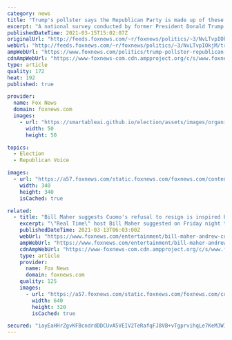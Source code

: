 ```yaml
---
category: news
title: "Trump's pollster says the Republican Party is made up of these 'five tribes'"
excerpt: "A national survey conducted by former President Donald Trump's 2016 and 2020 pollster suggests that the Republican Party is divided into what it calls five distinct \"tribes.\""
publishedDateTime: 2021-03-15T15:02:07Z
originalUrl: "http://feeds.foxnews.com/~r/foxnews/politics/~3/NvLTvpIOkjM/trump-pollster-republican-party-five-tribes"
webUrl: "http://feeds.foxnews.com/~r/foxnews/politics/~3/NvLTvpIOkjM/trump-pollster-republican-party-five-tribes"
ampWebUrl: "https://www.foxnews.com/politics/trump-pollster-republican-party-five-tribes.amp"
cdnAmpWebUrl: "https://www-foxnews-com.cdn.ampproject.org/c/s/www.foxnews.com/politics/trump-pollster-republican-party-five-tribes.amp"
type: article
quality: 172
heat: 192
published: true

provider:
  name: Fox News
  domain: foxnews.com
  images:
    - url: "https://smartableai.github.io/election/assets/images/organizations/foxnews.com-50x50.jpg"
      width: 50
      height: 50

topics:
  - Election
  - Republican Voice

images:
  - url: "https://a57.foxnews.com/static.foxnews.com/foxnews.com/content/uploads/2019/03/340/340/PaulSteinhauser.jpg?ve=1&tl=1"
    width: 340
    height: 340
    isCached: true

related:
  - title: "Bill Maher suggests Cuomo's refusal to resign is inspired by Trump: He 'never backed down'"
    excerpt: "\"Real Time\" host Bill Maher suggested on Friday night that embattled New York Gov. Andrew Cuomo may be taking a page from former President Trump's playbook as the Democrat faces growing calls to resign. \"It is amazing when you think about it: In just 12 ..."
    publishedDateTime: 2021-03-13T06:03:00Z
    webUrl: "https://www.foxnews.com/entertainment/bill-maher-andrew-cuomo-trump-never-backed-down"
    ampWebUrl: "https://www.foxnews.com/entertainment/bill-maher-andrew-cuomo-trump-never-backed-down.amp"
    cdnAmpWebUrl: "https://www-foxnews-com.cdn.ampproject.org/c/s/www.foxnews.com/entertainment/bill-maher-andrew-cuomo-trump-never-backed-down.amp"
    type: article
    provider:
      name: Fox News
      domain: foxnews.com
    quality: 125
    images:
      - url: "https://a57.foxnews.com/static.foxnews.com/foxnews.com/content/uploads/2019/02/640/320/Northam-Trump-AP.jpg?ve=1&tl=1"
        width: 640
        height: 320
        isCached: true

secured: "iayEaHHrZgvKFBcndrdDDCUvA5VEIV2TeRafqFJ8VB+vTgprvihqLe7KeMJWIssqkFyd5ghRxRdvPzs632UPhP7UXZKVkhABeu2JYKD4xDOEJegFi7GzP45631G4j/jBudtiBYo0rvXj8eSSf1qrm0KAHgUNK9Tb/awGAN5kHGG7YR9Fsd9sCGl127/Y+mFH/qG7Qe7k/991kTNXHeAqJCTzBD942kh8JcjBcE9DdrrUeM4zG7UJMDEmq5K/5ZXUS2xJxqTAAhmtfMJ/Bcaut6/H9OanCcYWJYxHyqVcypGDeoz333MecTQ9Tk3n1fsY3Y1qgt+6Ix2kt896cVsi3EPsXd8y8lajadoA7He4sCQ=;XpOrvPFN2n1JiFgDPj/QKw=="
---
```


